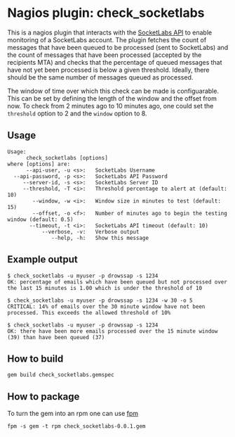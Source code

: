 # Nagios plugin: check_socketlabs

This is a nagios plugin that interacts with the 
[SocketLabs API](http://www.socketlabs.com/api-reference/) 
to enable monitoring of a SocketLabs account. The plugin fetches the count of 
messages that have been queued to be processed (sent to SocketLabs) and the 
count of messages that have been processed (accepted by the recipients MTA) 
and checks that the percentage of queued messages that have not yet been 
processed is below a given threshold. Ideally, there should be the same number 
of messages queued as processed.

The window of time over which this check can be made is configuarable. This 
can be set by defining the length of the window and the offset from now. To 
check from 2 minutes ago to 10 minutes ago, one could set the `threshold` 
option to 2 and the `window` option to 8.

## Usage

    Usage:
          check_socketlabs [options]
    where [options] are:
          --api-user, -u <s>:   SocketLabs Username
      --api-password, -p <s>:   SocketLabs API Password
         --server-id, -s <s>:   SocketLabs Server ID
         --threshold, -T <i>:   Threshold percentage to alert at (default: 10)
            --window, -w <i>:   Window size in minutes to test (default: 15)
            --offset, -o <f>:   Number of minutes ago to begin the testing window (default: 0.5)
           --timeout, -t <i>:   SocketLabs API timeout (default: 10)
               --verbose, -v:   Verbose output
                  --help, -h:   Show this message


## Example output

    $ check_socketlabs -u myuser -p drowssap -s 1234
    OK: percentage of emails which have been queued but not processed over the last 15 minutes is 1.00 which is under the threshold of 10

    $ check_socketlabs -u myuser -p drowssap -s 1234 -w 30 -o 5
    CRITICAL: 14% of emails over the 30 minute window have not been processed. This exceeds the allowed threshold of 10%

    $ check_socketlabs -u myuser -p drowssap -s 1234
    OK: there have been more emails processed over the 15 minute window (39) than have been queued (37)

## How to build

    gem build check_socketlabs.gemspec

## How to package
To turn the gem into an rpm one can use [fpm](https://github.com/jordansissel/fpm)

    fpm -s gem -t rpm check_socketlabs-0.0.1.gem

